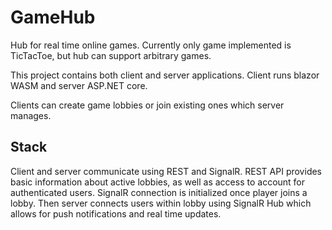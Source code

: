 # GameHub

Hub for real time online games. Currently only game implemented is TicTacToe, but hub can support arbitrary games.

This project contains both client and server applications. Client runs blazor WASM and server ASP.NET core.

Clients can create game lobbies or join existing ones which server manages.

## Stack

Client and server communicate using REST and SignalR. REST API provides basic information about active lobbies, as well as access to account for authenticated users. 
SignalR connection is initialized once player joins a lobby. Then server connects users within lobby using SignalR Hub which allows for push notifications and real time updates.
